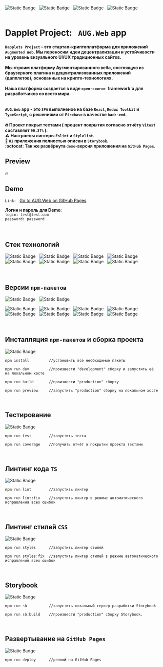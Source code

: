 <br>

![Static Badge](https://img.shields.io/badge/React-5C5C5C?style=for-the-badge&logo=react&logoColor=white&labelColor=%23186BFF&color=black)&nbsp;&nbsp;&nbsp;![Static Badge](https://img.shields.io/badge/TypeScript-5C5C5C?style=for-the-badge&logo=TypeScript&logoColor=white&labelColor=%233793EF&color=black)&nbsp;&nbsp;&nbsp;![Static Badge](https://img.shields.io/badge/Redux_Toolkit-5C5C5C?style=for-the-badge&logo=redux&logoColor=white&labelColor=%235455FE&color=black)&nbsp;&nbsp;&nbsp;![Static Badge](https://img.shields.io/badge/Firebase-5C5C5C?style=for-the-badge&logo=firebase&logoColor=black&labelColor=%23FFE800&color=black)<br><br>

# Dapplet Project:&nbsp;&nbsp;&nbsp;`AUG.Web` app<br>

#### `Dapplets Project` - это cтартап-криптоплатформа для приложений `Augmented Web`. Мы переносим идеи децентрализации и устойчивости на уровень визуального UI/UX традиционных сайтов. <br><br> Мы строим платформу Аугментированного веба, состоящую из браузерного плагина и децентрализованных приложений (дапплетов), основанных на крипто-технологиях. <br><br>Наша платформа создается в виде `open-source `framework'a для разработчиков со всего мира.<br><br><br>`AUG.Web` app - это `SPA` выполненое на базе `React`, `Redux Toolkit` и `TypeScript`, c решениями от `Firebase` в качестве `back-end`.<br><br>:fire: Проект покрыт тестами ( процент покрытия согласно отчёту `Vitest` составляет `99.37%` ).<br>:warning: Настроены линтеры `Eslint` и `Stylelint`.<br>:book: `UI` приложения полностью описан в `Storybook`.<br>:octocat: Так же развёрнута `demo`-версия приложения на `GitHub Pages`.

## Preview

:fire:

## Demo

`Link:`&nbsp;&nbsp;&nbsp;<a target="_blank" rel="noopener noreferrer" href="https://abubjazov.github.io/AUGWeb/">Go to AUG.Web on GitHub Pages</a>

**Логин и пароль для Demo:**<br>
`login: test@test.com`<br>
`password: password`
<br><br><br>

## Стек технологий

![Static Badge](https://img.shields.io/badge/React-5C5C5C?style=for-the-badge&logo=react&logoColor=white&labelColor=%23186BFF&color=black)&nbsp;&nbsp;&nbsp;![Static Badge](https://img.shields.io/badge/TypeScript-5C5C5C?style=for-the-badge&logo=TypeScript&logoColor=white&labelColor=%233793EF&color=black)&nbsp;&nbsp;&nbsp;![Static Badge](https://img.shields.io/badge/Redux_Toolkit-5C5C5C?style=for-the-badge&logo=redux&logoColor=white&labelColor=%235455FE&color=black)&nbsp;&nbsp;&nbsp;![Static Badge](https://img.shields.io/badge/Firebase-5C5C5C?style=for-the-badge&logo=firebase&logoColor=black&labelColor=%23FFE800&color=black)&nbsp;&nbsp;&nbsp;![Static Badge](https://img.shields.io/badge/vite-5C5C5C?style=for-the-badge&logo=vite&logoColor=black&labelColor=%23FFC820&color=black)&nbsp;&nbsp;&nbsp;![Static Badge](https://img.shields.io/badge/Storybook-5C5C5C?style=for-the-badge&logo=storybook&logoColor=white&labelColor=%23F01F7A&color=black)&nbsp;&nbsp;&nbsp;![Static Badge](https://img.shields.io/badge/Eslint-5C5C5C?style=for-the-badge&logo=Eslint&logoColor=white&labelColor=4B32C3&color=black)&nbsp;&nbsp;&nbsp;![Static Badge](https://img.shields.io/badge/Stylelint-5C5C5C?style=for-the-badge&logo=Stylelint&logoColor=white&labelColor=555555&color=black)
<br><br><br>

## Версии `npm-пакетов`

![Static Badge](https://img.shields.io/badge/Node.js-20.9.0-white?logo=Node.js&logoColor=white&color=21272E)&nbsp;&nbsp;&nbsp;![Static Badge](https://img.shields.io/badge/npm-10.2.3-white?logo=npm&logoColor=white&color=21272E)&nbsp;&nbsp;&nbsp;

![Static Badge](https://img.shields.io/badge/React-18.2.0-white?logo=react&logoColor=white&color=3078C6)&nbsp;&nbsp;&nbsp;![Static Badge](https://img.shields.io/badge/TypeScript-5.0.2-white?logo=TypeScript&logoColor=white&color=3078C6)&nbsp;&nbsp;&nbsp;![Static Badge](https://img.shields.io/badge/Redux_Toolkit-1.9.5-white?logo=redux&color=3078C6)&nbsp;&nbsp;&nbsp;![Static Badge](https://img.shields.io/badge/Firebase-10.4.0-white?logo=firebase&logoColor=white&color=3078C6)&nbsp;&nbsp;&nbsp;![Static Badge](https://img.shields.io/badge/Vite-4.3.9-white?logo=vite&logoColor=white&color=3078C6)&nbsp;&nbsp;&nbsp;![Static Badge](https://img.shields.io/badge/Storybook-7.6.3-white?logo=storybook&logoColor=white&color=3078C6)&nbsp;&nbsp;&nbsp;![Static Badge](https://img.shields.io/badge/Eslint-8.42.0-white?logo=eslint&logoColor=white&color=3078C6)&nbsp;&nbsp;&nbsp;![Static Badge](https://img.shields.io/badge/Stylelint-15.7.0-white?logo=stylelint&logoColor=white&color=3078C6)
<br><br><br>

## Инсталляция `npm-пакетов` и сборка проекта

![Static Badge](https://img.shields.io/badge/vite-5C5C5C?style=for-the-badge&logo=vite&logoColor=black&labelColor=%23FFC820&color=black)

```
npm install         //установить все необходимые пакеты

npm run dev         //произвести "development" сборку и запустить её на локальном хосте

npm run build       //произвести "production" сборку

npm run preview     //запустить "production" сборку на локальном хосте
```

<br>

## Тестирование

![Static Badge](https://img.shields.io/badge/vitest-5C5C5C?style=for-the-badge&logo=vitest&logoColor=black&labelColor=%23FFC820&color=black)

```
npm run test        //запустить тесты

npm run coverage    //получить отчёт о покрытии проекта тестами
```

<br>

## Линтинг кода `TS`

![Static Badge](https://img.shields.io/badge/Eslint-5C5C5C?style=for-the-badge&logo=Eslint&logoColor=white&labelColor=4B32C3&color=black)

```
npm run lint        //запустить линтер

npm run lint:fix    //запустить линтер в режиме автоматического исправления всех ошибок
```

<br>

## Линтинг стилей `CSS`

![Static Badge](https://img.shields.io/badge/Stylelint-5C5C5C?style=for-the-badge&logo=Stylelint&logoColor=white&labelColor=555555&color=black)

```
npm run styles      //запустить линтер стилей

npm run styles:fix  //запустить линтер стилей в режиме автоматического исправления всех ошибок
```

<br>

## Storybook

![Static Badge](https://img.shields.io/badge/Storybook-5C5C5C?style=for-the-badge&logo=storybook&logoColor=white&labelColor=%23F01F7A&color=black)

```
npm run sb          //запустить локальный сервер разработки Storybook

npm run sb:build    //произвести "production" сборку Storybook.
```

<br>

## Развертывание на `GitHub Pages`

![Static Badge](https://img.shields.io/badge/GitHub-5C5C5C?style=for-the-badge&logo=GitHub&logoColor=white&labelColor=555555&color=black)

```
npm run deploy      //деплой на GitHub Pages
```
